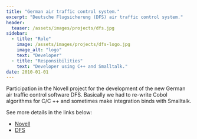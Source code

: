 ```yaml
---
title: "German air traffic control system."
excerpt: "Deutsche Flugsicherung (DFS) air traffic control system."
header:
  teaser: /assets/images/projects/dfs.jpg
sidebar:
  - title: "Role"
    image: /assets/images/projects/dfs-logo.jpg
    image_alt: "logo"
    text: "Developer"
  - title: "Responsibilities"
    text: "Developer using C++ and Smalltalk."
date: 2010-01-01
---
```


Participation in the Novell project for the development of the new German air traffic control software DFS. Basically we had to re-write Cobol algorithms for C/C ++ and sometimes make 
integration binds with Smalltalk.

See more details in the links below:

 - [Novell](https://www.novell.com/success/dfs.html)
 - [DFS](https://www.dfs.de/dfs_homepage/en/)

